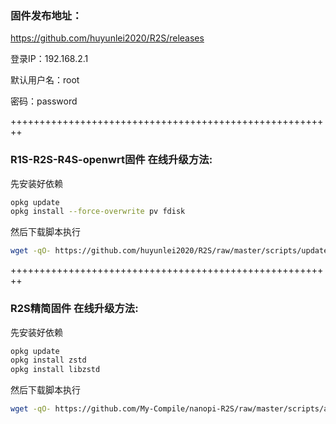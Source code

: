 ### 固件发布地址：
https://github.com/huyunlei2020/R2S/releases

登录IP：192.168.2.1

默认用户名：root

密码：password

++++++++++++++++++++++++++++++++++++++++++++++++++++++++

### R1S-R2S-R4S-openwrt固件 在线升级方法:  
先安装好依赖
```bash
opkg update
opkg install --force-overwrite pv fdisk
```
然后下载脚本执行
```bash
wget -qO- https://github.com/huyunlei2020/R2S/raw/master/scripts/update.sh | sh
```

++++++++++++++++++++++++++++++++++++++++++++++++++++++++

### R2S精简固件 在线升级方法:  
先安装好依赖
```bash
opkg update
opkg install zstd
opkg install libzstd
```
然后下载脚本执行
```bash
wget -qO- https://github.com/My-Compile/nanopi-R2S/raw/master/scripts/autoupdate.sh | sh
```
